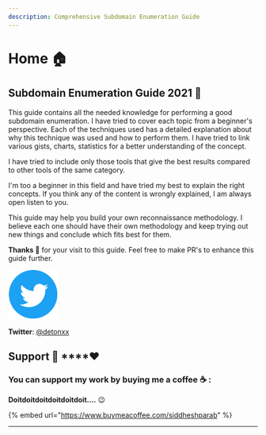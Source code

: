 ```yaml
---
description: Comprehensive Subdomain Enumeration Guide
---
```


# Home 🏠

## Subdomain Enumeration Guide 2021 📖 

This guide contains all the needed knowledge for performing a good subdomain enumeration. I have tried to cover each topic from a beginner's perspective. Each of the techniques used has a detailed explanation about why this technique was used and how to perform them. I have tried to link various gists, charts, statistics for a better understanding of the concept.

I have tried to include only those tools that give the best results compared to other tools of the same category.

I'm too a beginner in this field and have tried my best to explain the right concepts. If you think any of the content is wrongly explained, I am always open listen to you.

This guide may help you build your own reconnaissance methodology. I believe each one should have their own methodology and keep trying out new things and conclude which fits best for them. 



**Thanks 🙏**  for your visit to this guide. Feel free to make PR's to enhance this guide further.

![](.gitbook/assets/twitter-logo.png)

**Twitter**: [@detonxx](https://twitter.com/detonXX)   


## Support 🙏 ****❤ 

### **You can support my work by buying me a coffee** ☕ **:**

**Doitdoitdoitdoitdoitdoit....** 😉 

{% embed url="https://www.buymeacoffee.com/siddheshparab" %}


****

